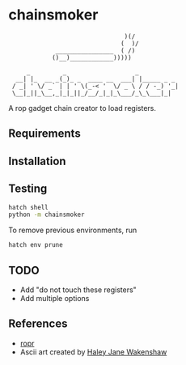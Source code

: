 # chainsmoker

```
                                )(/
                               (  )/
             ________________  ( /)
            ()__)____________)))))

     _         _                   _           
  __| |_  __ _(_)_ _  ____ __  ___| |_____ _ _ 
 / _| ' \/ _` | | ' \(_-< '  \/ _ \ / / -_) '_|
 \__|_||_\__,_|_|_||_/__/_|_|_\___/_\_\___|_|  

```

A rop gadget chain creator to load registers.

## Requirements

## Installation

## Testing

```bash
hatch shell
python -m chainsmoker
```

To remove previous environments, run

```bash
hatch env prune
```

## TODO

- Add "do not touch these registers"
- Add multiple options

## References

- [ropr](https://github.com/Ben-Lichtman/ropr)
- Ascii art created by [Haley Jane Wakenshaw](https://www.asciiart.eu/miscellaneous/cigarettes)